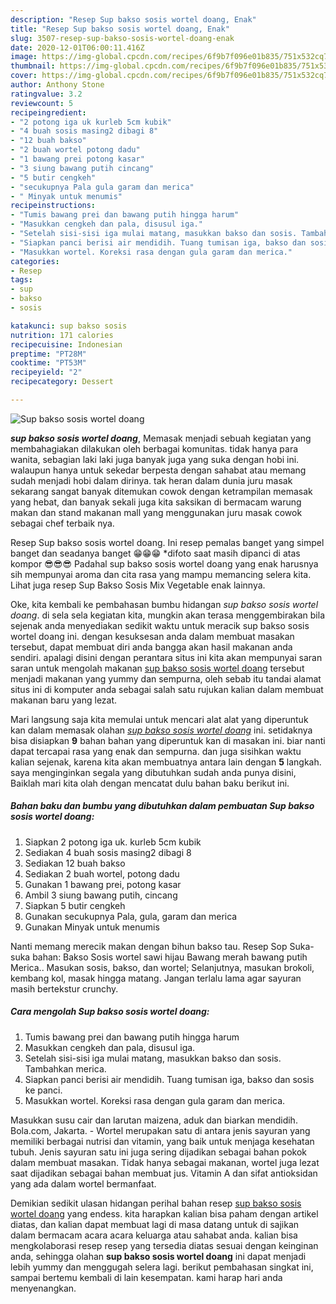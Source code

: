 ```yaml
---
description: "Resep Sup bakso sosis wortel doang, Enak"
title: "Resep Sup bakso sosis wortel doang, Enak"
slug: 3507-resep-sup-bakso-sosis-wortel-doang-enak
date: 2020-12-01T06:00:11.416Z
image: https://img-global.cpcdn.com/recipes/6f9b7f096e01b835/751x532cq70/sup-bakso-sosis-wortel-doang-foto-resep-utama.jpg
thumbnail: https://img-global.cpcdn.com/recipes/6f9b7f096e01b835/751x532cq70/sup-bakso-sosis-wortel-doang-foto-resep-utama.jpg
cover: https://img-global.cpcdn.com/recipes/6f9b7f096e01b835/751x532cq70/sup-bakso-sosis-wortel-doang-foto-resep-utama.jpg
author: Anthony Stone
ratingvalue: 3.2
reviewcount: 5
recipeingredient:
- "2 potong iga uk kurleb 5cm kubik"
- "4 buah sosis masing2 dibagi 8"
- "12 buah bakso"
- "2 buah wortel potong dadu"
- "1 bawang prei potong kasar"
- "3 siung bawang putih cincang"
- "5 butir cengkeh"
- "secukupnya Pala gula garam dan merica"
- " Minyak untuk menumis"
recipeinstructions:
- "Tumis bawang prei dan bawang putih hingga harum"
- "Masukkan cengkeh dan pala, disusul iga."
- "Setelah sisi-sisi iga mulai matang, masukkan bakso dan sosis. Tambahkan merica."
- "Siapkan panci berisi air mendidih. Tuang tumisan iga, bakso dan sosis ke panci."
- "Masukkan wortel. Koreksi rasa dengan gula garam dan merica."
categories:
- Resep
tags:
- sup
- bakso
- sosis

katakunci: sup bakso sosis 
nutrition: 171 calories
recipecuisine: Indonesian
preptime: "PT28M"
cooktime: "PT53M"
recipeyield: "2"
recipecategory: Dessert

---
```



![Sup bakso sosis wortel doang](https://img-global.cpcdn.com/recipes/6f9b7f096e01b835/751x532cq70/sup-bakso-sosis-wortel-doang-foto-resep-utama.jpg)

<b><i>sup bakso sosis wortel doang</i></b>, Memasak menjadi sebuah kegiatan yang membahagiakan dilakukan oleh berbagai komunitas. tidak hanya para wanita, sebagian laki laki juga banyak juga yang suka dengan hobi ini. walaupun hanya untuk sekedar berpesta dengan sahabat atau memang sudah menjadi hobi dalam dirinya. tak heran dalam dunia juru masak sekarang sangat banyak ditemukan cowok dengan ketrampilan memasak yang hebat, dan banyak sekali juga kita saksikan di bermacam warung makan dan stand makanan mall yang menggunakan juru masak cowok sebagai chef terbaik nya.

Resep Sup bakso sosis wortel doang. Ini resep pemalas banget yang simpel banget dan seadanya banget 😁😁😁 *difoto saat masih dipanci di atas kompor 😎😎😎 Padahal sup bakso sosis wortel doang yang enak harusnya sih mempunyai aroma dan cita rasa yang mampu memancing selera kita. Lihat juga resep Sup Bakso Sosis Mix Vegetable enak lainnya.

Oke, kita kembali ke pembahasan bumbu hidangan <i>sup bakso sosis wortel doang</i>. di sela sela kegiatan kita, mungkin akan terasa menggembirakan bila sejenak anda menyediakan sedikit waktu untuk meracik sup bakso sosis wortel doang ini. dengan kesuksesan anda dalam membuat masakan tersebut, dapat membuat diri anda bangga akan hasil makanan anda sendiri. apalagi disini dengan perantara situs ini kita akan mempunyai saran saran untuk mengolah makanan <u>sup bakso sosis wortel doang</u> tersebut menjadi makanan yang yummy dan sempurna, oleh sebab itu tandai alamat situs ini di komputer anda sebagai salah satu rujukan kalian dalam membuat makanan baru yang lezat.


Mari langsung saja kita memulai untuk mencari alat alat yang diperuntuk kan dalam memasak olahan <u><i>sup bakso sosis wortel doang</i></u> ini. setidaknya bisa disiapkan <b>9</b> bahan bahan yang diperuntuk kan di masakan ini. biar nanti dapat tercapai rasa yang enak dan sempurna. dan juga sisihkan waktu kalian sejenak, karena kita akan membuatnya antara lain dengan <b>5</b> langkah. saya menginginkan segala yang dibutuhkan sudah anda punya disini, Baiklah mari kita olah dengan mencatat dulu bahan baku berikut ini.

<!--inarticleads1-->

##### Bahan baku dan bumbu yang dibutuhkan dalam pembuatan Sup bakso sosis wortel doang:

1. Siapkan 2 potong iga uk. kurleb 5cm kubik
1. Sediakan 4 buah sosis masing2 dibagi 8
1. Sediakan 12 buah bakso
1. Sediakan 2 buah wortel, potong dadu
1. Gunakan 1 bawang prei, potong kasar
1. Ambil 3 siung bawang putih, cincang
1. Siapkan 5 butir cengkeh
1. Gunakan secukupnya Pala, gula, garam dan merica
1. Gunakan  Minyak untuk menumis


Nanti memang merecik makan dengan bihun bakso tau. Resep Sop Suka-suka bahan: Bakso Sosis wortel sawi hijau Bawang merah bawang putih Merica.. Masukan sosis, bakso, dan wortel; Selanjutnya, masukan brokoli, kembang kol, masak hingga matang. Jangan terlalu lama agar sayuran masih bertekstur crunchy. 

<!--inarticleads2-->

##### Cara mengolah Sup bakso sosis wortel doang:

1. Tumis bawang prei dan bawang putih hingga harum
1. Masukkan cengkeh dan pala, disusul iga.
1. Setelah sisi-sisi iga mulai matang, masukkan bakso dan sosis. Tambahkan merica.
1. Siapkan panci berisi air mendidih. Tuang tumisan iga, bakso dan sosis ke panci.
1. Masukkan wortel. Koreksi rasa dengan gula garam dan merica.


Masukkan susu cair dan larutan maizena, aduk dan biarkan mendidih. Bola.com, Jakarta. - Wortel merupakan satu di antara jenis sayuran yang memiliki berbagai nutrisi dan vitamin, yang baik untuk menjaga kesehatan tubuh. Jenis sayuran satu ini juga sering dijadikan sebagai bahan pokok dalam membuat masakan. Tidak hanya sebagai makanan, wortel juga lezat saat dijadikan sebagai bahan membuat jus. Vitamin A dan sifat antioksidan yang ada dalam wortel bermanfaat. 

Demikian sedikit ulasan hidangan perihal bahan resep <u>sup bakso sosis wortel doang</u> yang endess. kita harapkan kalian bisa paham dengan artikel diatas, dan kalian dapat membuat lagi di masa datang untuk di sajikan dalam bermacam acara acara keluarga atau sahabat anda. kalian bisa mengkolaborasi resep resep yang tersedia diatas sesuai dengan keinginan anda, sehingga olahan <b>sup bakso sosis wortel doang</b> ini dapat menjadi lebih yummy dan menggugah selera lagi. berikut pembahasan singkat ini, sampai bertemu kembali di lain kesempatan. kami harap hari anda menyenangkan.

